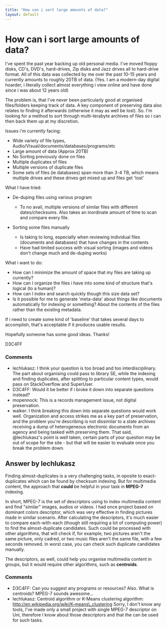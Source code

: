 ```yaml
---
title: "How can i sort large amounts of data?"
layout: default
---
```

How can i sort large amounts of data?
=====================
I've spent the past year backing up old personal media. I've moved
floppy disks, CD's, DVD's, hard-drives, Zip disks and Jazz drives all to
hard-drive format. All of this data was collected by me over the past
10-15 years and currently amounts to roughly 20TB of data. (Yes. I am a
modern-day digital hoarder, i literally collect almost everything i view
online and have done since i was about 12 years old)

The problem is, that I've never been particularly good at organised
files/folders keeping track of data. A key component of preserving data
also relates to finding it afterwards (otherwise it may as well be
lost). So. I'm looking for a method to sort through multi-terabyte
archives of files so i can then back them up at my discretion.

Issues i'm currently facing:

-   Wide variety of file types,
    Audio/Visual/documents/databases/programs/etc
-   Large amount of data (Approx 20TB)
-   No Sorting previously done on files
-   Multiple duplicates of files
-   Multiple versions of duplicate files
-   Some sets of files (ie databases) span more than 3-4 TB, which means
    multiple drives and these drives get mixed up and files get 'lost'

What I have tried:

-   De-duping files using various program

    -   To no avail, multiple versions of similar files with different
        dates/checksums. Also takes an inordinate amount of time to scan
        and compare every file.

-   Sorting some files manually

    -   Is taking to long, especially when reviewing individual files
        (documents and databases) that have changes in the contents
    -   Have had limited success with visual sorting (images and videos
        don't change much and de-duping works)

What i want to do:

-   How can I minimize the amount of space that my files are taking up
    currently?
-   How can I organize the files i have into some kind of structure
    that's logical (to a human)?
-   How can I index and search quickly though this size data set?
-   Is it possible for me to generate 'meta-data' about things like
    documents automatically for indexing or something? About the
    contents of the files rather than the existing metadata.

If i need to create some kind of 'baseline' that takes several days to
accomplish, that's acceptable if it produces usable results.

Hopefully someone has some good ideas. Thanks!

D3C4FF

### Comments ###
* lechlukasz: I think your question is too broad and too interdisciplinary. The part
about organising could pass to library SE, while the indexing and
finding duplicates, after splitting to particular content types, would
pass on StackOverflow and SuperUser.
* D3C4FF: Would it be better if i broke it down into separate questions instead?
* mopennock: This is a records management issue, not digital preservation.
* walker: I think breaking this down into separate questions would work well.
Organization and access strikes me as a key part of preservation, and
the problem you're describing is not dissimilar to a state archives
receiving a dump of heterogeneous electronic documents from an agency
and being tasked with preserving them. That said, @lechlukasz's point is
well taken, certain parts of your question may be out of scope for the
site - but that will be easier to evaluate once you break the problem
down.


Answer by lechlukasz
----------------
Finding almost-duplicates is a very challenging tasks, in oposite to
exact-duplicates which can be found by checksum indexing. But for
multimedia content, the approach that **could** be helpful in your task
in **MPEG-7** indexing.

In short, MPEG-7 is the set of descriptors using to index multimedia
content and find "similar" images, audios or videos. I had once project
based on dominant colors descriptor, which was very effective in finding
pictures made in similar scenario. After calculating the descriptors,
it's much easier to compare each-with-each (though still requiring a lot
of computing power) to find the almost-duplicate candidates. Such could
be processed with other algorithms, that will check if, for example, two
pictures aren't the same picture, only cadred, or two music files aren't
the same file, with a few seconds removed. In worst case, you can check
such duplicate candidates manually.

The descriptors, as well, could help you organise multimedia content in
groups, but it would require other algorithms, such as **centroids**.

### Comments ###
* D3C4FF: Can you suggest any programs or resources? Also. What is centroids?
MPEG-7 sounds awesome...
* lechlukasz: Centroid algorithm or K-Means clustering algorithm:
http://en.wikipedia.org/wiki/K-means\_clustering Sorry, I don't know any
tools, I've made only a small project with single MPEG-7 descriptor on
Uni, therefore I know about those descriptors and that the can be used
for such tasks.

